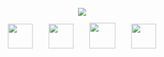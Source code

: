 <p align="center">
  <a href="https://aocattleya.com/" /><img src="https://user-images.githubusercontent.com/39142850/88429354-6f0c0700-ce31-11ea-9f9e-f682ebb82f0f.png" /></a>
</p>
<p align="center">
  <a href="https://connpass.com/user/aocattleya/"><img src="https://user-images.githubusercontent.com/39142850/88427406-ce681800-ce2d-11ea-90a2-0a60f8382620.png" width="50px;" /></a><a>　　</a>
  <a href="https://twitter.com/aocattleya"><img src="https://user-images.githubusercontent.com/39142850/88427403-cd36eb00-ce2d-11ea-9cbc-eb981fd21b3a.png" width="50px;" /></a><a>　　</a>
  <a href="https://qiita.com/aocattleya"><img src="https://user-images.githubusercontent.com/39142850/88427408-cf994500-ce2d-11ea-9125-a41bc9f0bb2e.png" width="52px;" /></a><a>　　</a>
  <a href="https://lapras.com/public/QIOCQBE"><img src="https://user-images.githubusercontent.com/39142850/88427410-d0ca7200-ce2d-11ea-8d84-155f5a8bb63a.png" width="50px;" /></a><a>　　</a>
<p>

